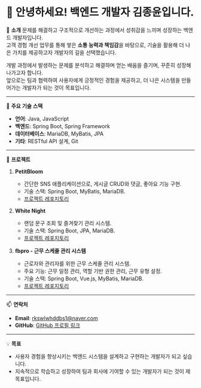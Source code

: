 # 👋 안녕하세요! 백엔드 개발자 김종윤입니다.

🌟 **소개**
문제를 해결하고 구조적으로 개선하는 과정에서 성취감을 느끼며 성장하는 백엔드 개발자입니다.  
고객 경험 개선 업무를 통해 쌓은 **소통 능력과 책임감**을 바탕으로, 기술을 활용해 더 나은 가치를 제공하고자 개발자의 길을 선택했습니다.  

개발 과정에서 발생하는 문제를 분석하고 해결하며 얻는 배움을 즐기며, 꾸준히 성장해 나가고자 합니다.  
앞으로는 팀과 협력하여 사용자에게 긍정적인 경험을 제공하고, 더 나은 시스템을 만들어가는 개발자가 되는 것이 목표입니다.

---

🚀 **주요 기술 스택**
- **언어**: Java, JavaScript
- **백엔드**: Spring Boot, Spring Framework
- **데이터베이스**: MariaDB, MyBatis, JPA
- **기타**: RESTful API 설계, Git

---

📂 **프로젝트**
1. **PetitBloom**  
   - 간단한 SNS 애플리케이션으로, 게시글 CRUD와 댓글, 좋아요 기능 구현.  
   - 기술 스택: Spring Boot, MyBatis, MariaDB.  
   - [프로젝트 레포지토리](https://github.com/KIMjongYoun1/PetitBloom)

2. **White Night**  
   - 랜덤 문구 조회 및 즐겨찾기 관리 시스템.  
   - 기술 스택: Spring Boot, JPA, MariaDB.  
   - [프로젝트 레포지토리](https://github.com/KIMjongYoun1/WhiteNight)

3. **fbpro - 근무 스케줄 관리 시스템**  
   - 근로자와 관리자를 위한 근무 스케줄 관리 시스템.  
   - 주요 기능: 근무 일정 관리, 역할 기반 권한 관리, 근무 유형 설정.  
   - 기술 스택: Spring Boot, Vue.js, MyBatis, MariaDB.  
   - [프로젝트 레포지토리](https://github.com/KIMjongYoun1/fbpro)


---

📫 **연락처**
- **Email**: rkswlwhddbs1@naver.com
- **GitHub**: [GitHub 프로필 링크](#)

---

💡 **목표**
- 사용자 경험을 향상시키는 백엔드 시스템을 설계하고 구현하는 개발자가 되고 싶습니다.  
- 지속적으로 학습하고 성장하여 팀과 회사에 기여할 수 있는 개발자가 되는 것이 제 목표입니다.
